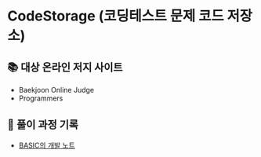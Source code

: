 # CodeStorage (코딩테스트 문제 코드 저장소)

## 📚 대상 온라인 저지 사이트
* Baekjoon Online Judge
* Programmers

## 📝 풀이 과정 기록
* [BASIC의 개발 노트](https://basicsoft.tistory.com/)
